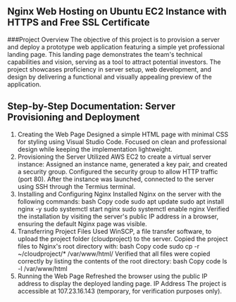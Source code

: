## Nginx Web Hosting on Ubuntu EC2 Instance with HTTPS and Free SSL Certificate
###Project Overview
The objective of this project is to provision a server and deploy a prototype web application featuring a simple yet professional landing page. This landing page demonstrates the team's technical capabilities and vision, serving as a tool to attract potential investors. The project showcases proficiency in server setup, web development, and design by delivering a functional and visually appealing preview of the application.

## Step-by-Step Documentation: Server Provisioning and Deployment
1. Creating the Web Page
Designed a simple HTML page with minimal CSS for styling using Visual Studio Code.
Focused on clean and professional design while keeping the implementation lightweight.
2. Provisioning the Server
Utilized AWS EC2 to create a virtual server instance:
Assigned an instance name, generated a key pair, and created a security group.
Configured the security group to allow HTTP traffic (port 80).
After the instance was launched, connected to the server using SSH through the Termius terminal.
3. Installing and Configuring Nginx
Installed Nginx on the server with the following commands:
bash
Copy code
sudo apt update
sudo apt install nginx -y
sudo systemctl start nginx
sudo systemctl enable nginx
Verified the installation by visiting the server's public IP address in a browser, ensuring the default Nginx page was visible.
4. Transferring Project Files
Used WinSCP, a file transfer software, to upload the project folder (cloudproject) to the server.
Copied the project files to Nginx's root directory with:
bash
Copy code
sudo cp -r ~/cloudproject/* /var/www/html/
Verified that all files were copied correctly by listing the contents of the root directory:
bash
Copy code
ls -l /var/www/html
5. Running the Web Page
Refreshed the browser using the public IP address to display the deployed landing page.
IP Address
The project is accessible at 107.23.16.143 (temporary, for verification purposes only).

